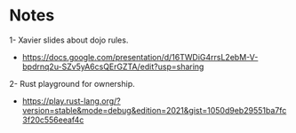 # Notes

1- Xavier slides about dojo rules.

- https://docs.google.com/presentation/d/16TWDiG4rrsL2ebM-V-bpdrnq2u-SZv5yA6csQErGZTA/edit?usp=sharing

2- Rust playground for ownership.

- https://play.rust-lang.org/?version=stable&mode=debug&edition=2021&gist=1050d9eb29551ba7fc3f20c556eeaf4c

